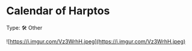 # Calendar of Harptos

Type: 🛠️ Other

![https://i.imgur.com/Vz3WrhH.jpeg](https://i.imgur.com/Vz3WrhH.jpeg)